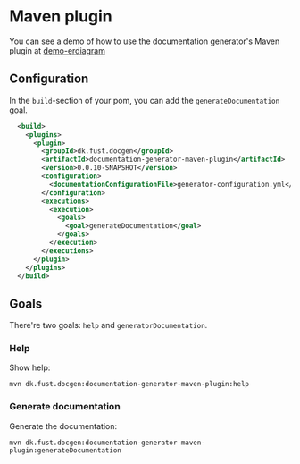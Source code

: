 # Maven plugin

You can see a demo of how to use the documentation generator's Maven plugin at [demo-erdiagram](../demos/demo-erdiagram)

## Configuration

In the `build`-section of your pom, you can add the `generateDocumentation` goal.

```xml
  <build>
    <plugins>
      <plugin>
        <groupId>dk.fust.docgen</groupId>
        <artifactId>documentation-generator-maven-plugin</artifactId>
        <version>0.0.10-SNAPSHOT</version>
        <configuration>
          <documentationConfigurationFile>generator-configuration.yml</documentationConfigurationFile>
        </configuration>
        <executions>
          <execution>
            <goals>
              <goal>generateDocumentation</goal>
            </goals>
          </execution>
        </executions>
      </plugin>
    </plugins>
  </build>
```

## Goals

There're two goals: `help` and `generatorDocumentation`.

### Help

Show help:

`mvn dk.fust.docgen:documentation-generator-maven-plugin:help`

### Generate documentation

Generate the documentation:

`mvn dk.fust.docgen:documentation-generator-maven-plugin:generateDocumentation`

